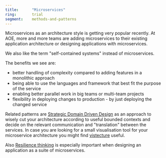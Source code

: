 ```yaml
---
title:      "Microservices"
ring:       trial
segment:    methods-and-patterns
---
```


Microservices as an architecture style is getting very popular recently. At AOE, more and more teams are adding microservices to their existing application architecture or designing applications with microservices.

We also like the term "self-contained systems" instead of microservices.

The benefits we see are:

*  better handling of complexity compared to adding features in a monolithic approach
*  being able to use the languages and framework that best fit the purpose of the service
*  enabling better parallel work in big teams or multi-team projects
*  flexibility in deploying changes to production - by just deploying the changed service

Related patterns are [Strategic Domain Driven Design](/methods-and-patterns/strategic-domain-driven-design/) as an approach to wisely cut your architecture according to useful bounded contexts and decide on the relevant communication and "translation" between the services.
In case you are looking for a small visualisation tool for your microservice architecture you might find [vistecture](https://github.com/AOEpeople/vistecture/) useful.

Also [Resilience thinking](/methods-and-patterns/resilience-thinking/) is especially important when designing an application as a suite of microservices.
